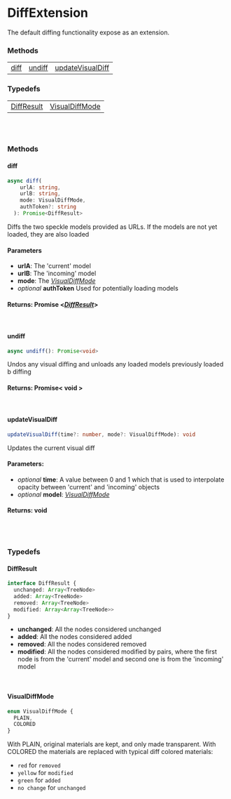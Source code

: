 # DiffExtension
The default diffing functionality expose as an extension. 

### <h3>Methods</h3>
|  	| 	| 	|
|---	|---	|---   
| [diff](/viewer/diff-extension-api.md#diff) | [undiff](/viewer/diff-extension-api.md#undiff) | [updateVisualDiff](/viewer/diff-extension-api.md#updatevisualdiff) 


### <h3>Typedefs</h3>
|  	| 	|
|---	|---
| [DiffResult](/viewer/diff-extension-api.md#diffresult) | [VisualDiffMode](/viewer/diff-extension-api.md#visualdiffmode)

<br><br>


### <h3>Methods</h3>
#### <b>diff</b>
```ts
async diff(
    urlA: string,
    urlB: string,
    mode: VisualDiffMode,
    authToken?: string
  ): Promise<DiffResult>
```
Diffs the two speckle models provided as URLs. If the models are not yet loaded, they are also loaded
#### Parameters
 - **urlA**: The 'current' model
 - **urlB**: The 'incoming' model
 - **mode**: The [*VisualDiffMode*](/viewer/diff-extension-api.md#visualdiffmode)
 - *optional* **authToken** Used for potentially loading models

#### Returns: Promise <[*DiffResult*](/viewer/diff-extension-api.md#diffresult)>

<br>

#### <b>undiff</b>
```ts
async undiff(): Promise<void>
```
Undos any visual diffing and unloads any loaded models previously loaded b diffing

#### Returns: Promise< void >

<br>

#### <b>updateVisualDiff</b>
```ts
updateVisualDiff(time?: number, mode?: VisualDiffMode): void
```
Updates the current visual diff
#### Parameters:
- *optional* **time**: A value between 0 and 1 which that is used to interpolate opacity between 'current' and 'incoming' objects
- *optional* **model**: [*VisualDiffMode*](/viewer/diff-extension-api.md#visualdiffmode)
#### Returns: void


<br>
<br>

### <h3>Typedefs</h3>
#### <b>DiffResult</b>
```ts
interface DiffResult {
  unchanged: Array<TreeNode>
  added: Array<TreeNode>
  removed: Array<TreeNode>
  modified: Array<Array<TreeNode>>
}
```
- **unchanged**: All the nodes considered unchanged
- **added**:   All the nodes considered added
- **removed**:   All the nodes considered removed
- **modified**:   All the nodes considered modified by pairs, where the first node is from the 'current' model and second one is from the 'incoming' model

<br>

#### <b>VisualDiffMode</b>
```ts
enum VisualDiffMode {
  PLAIN,
  COLORED
}
```
With PLAIN, original materials are kept, and only made transparent. With COLORED the materials are replaced with typical diff colored materials:
- `red` for `removed`
- `yellow` for `modified`
- `green` for `added`
- `no change` for `unchanged`
